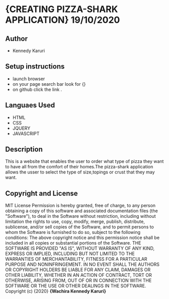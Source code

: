# {CREATING PIZZA-SHARK APPLICATION} 19/10/2020
## Author
- Kennedy Karuri

## Setup instructions
* launch browser
* on your page search bar look for {}
* on github click the link .

## Languaes Used
* HTML
* CSS
* JQUERY
* JAVASCRIPT

## Description
This is a website that enables the user to order what type of  pizza they want to have all from the comfort of their homes.The pizza-shark application allows the usser to select the type of size,topings or crust that they may want.

## Copyright and License
MIT License
Permission is hereby granted, free of charge, to any person obtaining a copy
of this software and associated documentation files (the "Software"), to deal
in the Software without restriction, including without limitation the rights
to use, copy, modify, merge, publish, distribute, sublicense, and/or sell
copies of the Software, and to permit persons to whom the Software is
furnished to do so, subject to the following conditions:
The above copyright notice and this permission notice shall be included in all
copies or substantial portions of the Software.
THE SOFTWARE IS PROVIDED "AS IS", WITHOUT WARRANTY OF ANY KIND, EXPRESS OR
IMPLIED, INCLUDING BUT NOT LIMITED TO THE WARRANTIES OF MERCHANTABILITY,
FITNESS FOR A PARTICULAR PURPOSE AND NONINFRINGEMENT. IN NO EVENT SHALL THE
AUTHORS OR COPYRIGHT HOLDERS BE LIABLE FOR ANY CLAIM, DAMAGES OR OTHER
LIABILITY, WHETHER IN AN ACTION OF CONTRACT, TORT OR OTHERWISE, ARISING FROM,
OUT OF OR IN CONNECTION WITH THE SOFTWARE OR THE USE OR OTHER DEALINGS IN THE
SOFTWARE.
Copyright (c) {2020} **{Wachira Kennedy Karuri}**
